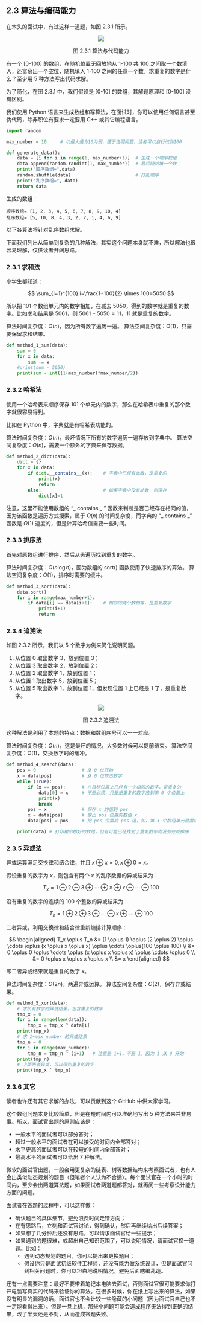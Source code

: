 ## 2.3 算法与编码能力

在木头的面试中，有过这样一道题，如图 2.3.1 所示。

<center>
<img src="Images/Slide4.JPG"/>

图 2.3.1 算法与代码能力
</center> 

有一个 [0-100] 的数组，在随机位置无回放地从 1-100 共 100 之间取一个数填入，还富余出一个空位，随机填入 1-100 之间的任意一个数。求重复的数字是什么？至少用 5 种方法写出代码求解。

为了简化，在图 2.3.1 中，我们假设是 [0-10] 的数组，其解题原理和 [0-100] 没有区别。

我们使用 Python 语言来生成数组和写算法，在面试时，你可以使用任何语言甚至伪代码，除非职位有要求一定要用 C++ 或其它编程语言。

```python
import random

max_number = 10     # 以最大值为10为例，便于说明问题，读者可以自行改到100

def generate_data():
    data = [i for i in range(1, max_number+1)]  # 生成一个顺序数组
    data.append(random.randint(1, max_number))  # 最后随机填一个数
    print("顺序数组=",data)
    random.shuffle(data)                        # 打乱顺序
    print("乱序数组=", data)
    return data
```
生成的数组：

```
顺序数组= [1, 2, 3, 4, 5, 6, 7, 8, 9, 10, 4]
乱序数组= [5, 10, 8, 4, 3, 2, 7, 1, 4, 6, 9]
```

以下各算法将针对乱序数组求解。

下面我们列出从简单到复杂的几种解法，其实这个问题本身就不难，所以解法也很容易理解，仅供读者开阔思路。


### 2.3.1 求和法

小学生都知道：

$$
\sum_{i=1}^{100} i=\frac{1+100}{2} \times 100=5050
$$

所以把 101 个数组单元内的数字相加，在减去 5050，得到的数字就是重复的数字。比如求和结果是 5061，则 $5061-5050=11$，11 就是重复的数字。

算法时间复杂度：$O(n)$，因为所有数字遍历一遍。
算法空间复杂度：$O(1)$，只需要保留求和结果。

```python
def method_1_sum(data):
    sum = 0
    for x in data:
        sum += x
    #print(sum - 5050)
    print(sum - int((1+max_number)*max_number/2))
```

### 2.3.2 哈希法

使用一个哈希表来顺序保存 101 个单元内的数字，那么在哈希表中重复的那个数字就很容易得到。

比如在 Python 中，字典就是有哈希表功能的。

算法时间复杂度：$O(n)$，最坏情况下所有的数字遍历一遍存放到字典中。
算法空间复杂度：$O(n)$，需要一个额外的字典来保存数据。

```python
def method_2_dict(data):
    dict = {}
    for x in data:
        if dict.__contains__(x):    # 字典中已经有此数，是重复的
            print(x)
            return
        else:                       # 如果字典中没有此数，则保存
            dict[x]=1   
```

注意，这里不能使用数组的 “_ contains _ ” 函数来判断是否已经存在相同的值，因为该函数是遍历方式搜索，属于 $O(n)$ 的时间复杂度，而字典的 “_ contains _” 函数是 $O(1)$ 速度的，但是计算哈希值需要一些时间。


### 2.3.3 排序法

首先对原数组进行排序，然后从头遍历找到重复的数字。

算法时间复杂度：$O(n\log n)$，因为数组的 sort() 函数使用了快速排序的算法。
算法空间复杂度：$O(1)$，排序时需要的缓冲。

```python
def method_3_sort(data):
    data.sort()  
    for i in range(max_number+1):
        if data[i] == data[i+1]:    # 相邻的两个数相等，是重复数字
            print(i+1)
            return
```


### 2.3.4 追溯法

如图 2.3.2 所示，我们以 5 个数字为例来简化说明问题。

1. 从位置 0 取出数字 3，放到位置 3；
2. 从位置 3 取出数字 2，放到位置 2；
3. 从位置 2 取出数字 1，放到位置 1；
4. 从位置 1 取出数字 5，放到位置 5；
5. 从位置 5 取出数字 1，放到位置 1，但发现位置 1 上已经是 1 了，是重复数字。

<center>
<img src="Images/Slide5.JPG"/>

图 2.3.2 追溯法
</center> 

这种解法是利用了本题的特点：数据和数组序号可以一一对应。

算法时间复杂度：$O(n)$，这是最坏的情况，大多数时候可以提前结束。
算法空间复杂度：$O(1)$，交换数字时的缓冲。

```python
def method_4_search(data):
    pos = 0                 # 从 0 位开始
    x = data[pos]           # 从 0 位取出数字
    while (True):
        if (x == pos):      # 在目标位置上已经有一个相同的数字，是重复的
            data[0] = x     # 不是必须，只是把重复的数字放到第 0 个位置上
            print(x)
            break
        pos = x             # 保存 x 的值到 pos
        x = data[pos]       # 取出 pos 位置的数值 x
        data[pos] = pos     # 把 pos 位置成 pos 值，如，第 3 个数组单元就置成 3

    print(data) # 打印输出排好的数组，但有可能已经找到了重复数字而没有完成排序
```

### 2.3.5 异或法

异或运算满足交换律和结合律，并且 $x \oplus x = 0, x \oplus 0 = x$。

假设重复的数字为 $x$，则包含有两个 $x$ 的乱序数据的异或结果为：

$$
T_x = 1 \oplus 2 \oplus 3 \oplus \cdots \oplus x \oplus x \oplus \cdots \oplus 100 
$$

没有重复的数字的连续的 100 个整数的异或结果为：

$$
T_n = 1 \oplus 2 \oplus 3 \oplus \cdots \oplus x \oplus \cdots \oplus 100
$$

二者异或，利用交换律和结合律重新编排计算顺序：

$$
\begin{aligned}
T_x \oplus T_n &= (1 \oplus 1) \oplus (2 \oplus 2) \oplus \cdots \oplus (x \oplus x \oplus x) \oplus \cdots \oplus(100 \oplus 100)
\\
&= 0 \oplus 0 \oplus \cdots \oplus (x \oplus x \oplus x) \oplus \cdots \oplus 0
\\
&= 0 \oplus x \oplus x \oplus x
\\
&= x
\end{aligned}
$$

即二者异或结果就是重复的数字 $x$。

算法时间复杂度：$O(2n)$，两遍异或运算。
算法空间复杂度：$O(2)$，保存异或结果。

```python
def method_5_xor(data):
    # 求所有数字的异或结果，包含重复的数字
    tmp_x = 0
    for i in range(len(data)):
        tmp_x = tmp_x ^ data[i]
    print(tmp_x)
    # 求 1~max_number 的异或结果
    tmp_n = 0
    for i in range(max_number):
        tmp_n = tmp_n ^ (i+1)   # 注意是 i+1，不是 i，因为 i 从 0 开始
    print(tmp_n)
    # 上面两者异或，可以得到重复的数字
    print(tmp_x ^ tmp_n)
```

### 2.3.6 其它

读者也许还有其它求解的办法，可以贡献到这个 GitHub 中供大家学习。

这个数组问题本身比较简单，但是在短时间内可以准确地写出 5 种方法来并非易事。所以，面试官出题的原则应该是：
- 一般水平的面试者可以部分答对；
- 超过一般水平的面试者在可以接受的时间内全部答对；
- 水平更高的面试者可以在较短的时间内全部答对；
- 最高水平的面试者可以给出 7 种解法。

微软的面试官出题，一般会用更复杂的链表、树等数据结构来考察面试者，也有人会出类似动态规划的题目（但笔者个人认为不合适）。每个面试官在一个小时的时间内，至少会出两道算法题，如果面试者两道题都答对，就再问一些考察设计能力方面的问题。

面试者在答题的过程中，可以这样做：

- 确认题目的具体细节，避免浪费时间走错方向；
- 在有思路后，立刻和面试官讨论，得到确认，然后再继续给出后续答案；
- 如果想了几分钟后还没有思路，可以请求面试官给一些提示；
- 如果遇到的题很难，或超出自己知识范围了，可以说明情况，请面试官换一道题。比如：
    - 遇到动态规划的题目，你可以提出来更换题目；
    - 假设你只是面试初级软件工程师，还没有能力做系统设计，但是面试官问到相关问题时，你可以坦白地说明情况，避免后面瞎编乱造。

还有一点需要注意：最好不要带着笔记本电脑去面试，否则面试官很可能要求你打开电脑写真实的代码来验证你的算法。在很多时候，你在纸上写出来的算法，如果没有明显的漏洞的话，面试官也不会计较一些隐藏的小问题（因为面试官自己也不一定能看得出来）。但是一旦上机，那些小问题可能会造成程序无法得到正确的结果，改了半天还是不对，从而造成答题失败。
